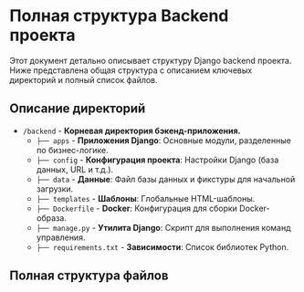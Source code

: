 # Полная структура Backend проекта

Этот документ детально описывает структуру Django backend проекта. Ниже представлена общая структура с описанием ключевых директорий и полный список файлов.

## Описание директорий

- `/backend` - **Корневая директория бэкенд-приложения.**
    - `├── apps` - **Приложения Django**: Основные модули, разделенные по бизнес-логике.
    - `├── config` - **Конфигурация проекта**: Настройки Django (база данных, URL и т.д.).
    - `├── data` - **Данные**: Файл базы данных и фикстуры для начальной загрузки.
    - `├── templates` - **Шаблоны**: Глобальные HTML-шаблоны.
    - `├── Dockerfile` - **Docker**: Конфигурация для сборки Docker-образа.
    - `├── manage.py` - **Утилита Django**: Скрипт для выполнения команд управления.
    - `├── requirements.txt` - **Зависимости**: Список библиотек Python.

## Полная структура файлов

